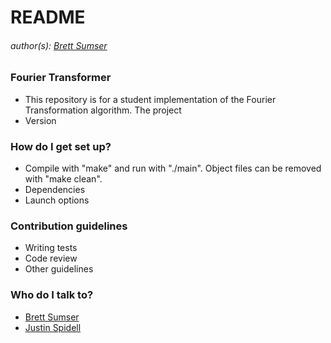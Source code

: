 # README #

###### author(s): [Brett Sumser](https://github.com/bsumser)

### Fourier Transformer ###

* This repository is for a student implementation of the Fourier Transformation algorithm. The project  
* Version

### How do I get set up? ###

* Compile with "make" and run with "./main". Object files can be removed with "make clean".
* Dependencies
* Launch options

### Contribution guidelines ###

* Writing tests
* Code review
* Other guidelines

### Who do I talk to? ###

* [Brett Sumser](https://github.com/bsumser)
* [Justin Spidell](https://bitbucket.org/jspidell)